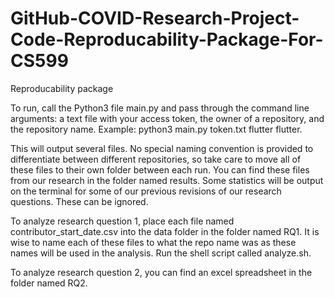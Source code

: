 # GitHub-COVID-Research-Project-Code-Reproducability-Package-For-CS599
Reproducability package

To run, call the Python3 file main.py and pass through the command line arguments: a text file with your access token, the owner of a repository, and the repository name. Example: python3 main.py token.txt flutter flutter.

This will output several files. No special naming convention is provided to differentiate between different repositories, so take care to move all of these files to their own folder between each run. You can find these files from our research in the folder named results. Some statistics will be output on the terminal for some of our previous revisions of our research questions. These can be ignored.

To analyze research question 1, place each file named contributor_start_date.csv into the data folder in the folder named RQ1. It is wise to name each of these files to what the repo name was as these names will be used in the analysis. Run the shell script called analyze.sh.

To analyze research question 2, you can find an excel spreadsheet in the folder named RQ2.
